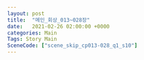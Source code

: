 ```yaml
---
layout: post
title:  "메인_회상_013~028장"
date:   2021-02-26 02:00:00 +0000
categories: Main
Tags: Story Main
SceneCode: ["scene_skip_cp013-028_q1_s10"]
---
```

